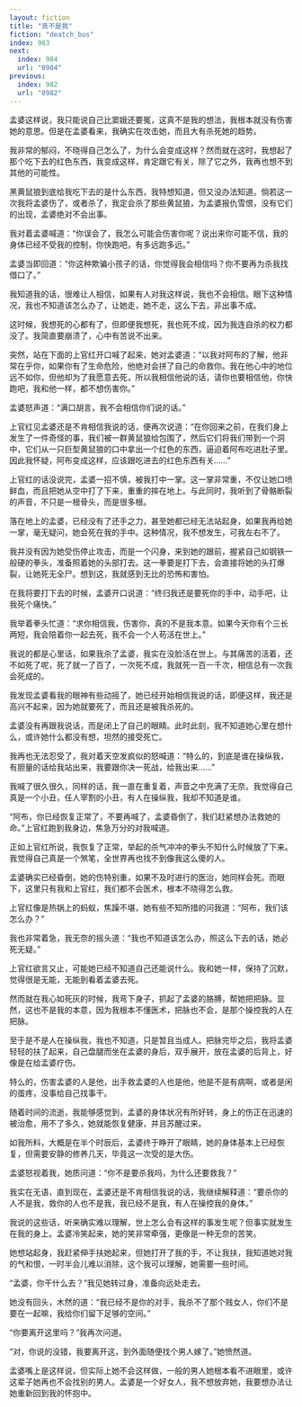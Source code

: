 ```yaml
---
layout: fiction
title: "真不是我"
fiction: "deatch_bus"
index: 983
next:
  index: 984
  url: "0984"
previous:
  index: 982
  url: "0982"
---
```

孟婆这样说，我只能说自己比窦娥还要冤，这真不是我的想法，我根本就没有伤害她的意思。但是在孟婆看来，我确实在攻击她，而且大有杀死她的趋势。

我非常的郁闷，不晓得自己怎么了，为什么会变成这样？然而就在这时，我想起了那个吃下去的红色东西，我变成这样，肯定跟它有关，除了它之外，我再也想不到其他的可能性。

黑黄鼠狼到底给我吃下去的是什么东西，我特想知道，但又没办法知道。倘若这一次我将孟婆伤了，或者杀了，我定会杀了那些黄鼠狼，为孟婆报仇雪恨，没有它们的出现，孟婆绝对不会出事。

我对着孟婆喊道：“你误会了，我怎么可能会伤害你呢？说出来你可能不信，我的身体已经不受我的控制，你快跑吧，有多远跑多远。”

孟婆当即回道：“你这种欺骗小孩子的话，你觉得我会相信吗？你不要再为杀我找借口了。”

我知道我的话，很难让人相信，如果有人对我这样说，我也不会相信。眼下这种情况，我也不知道该怎么办了，让她走，她不走，这么下去，非出事不成。

这时候，我想死的心都有了，但即便我想死，我也死不成，因为我连自杀的权力都没了。我简直要崩溃了，心中有苦说不出来。

突然，站在下面的上官红开口喊了起来，她对孟婆道：“以我对阿布的了解，他非常在乎你，如果你有了生命危险，他绝对会拼了自己的命救你。我在他心中的地位远不如你，但他却为了我愿意去死，所以我相信他说的话，请你也要相信他，你快跑吧，我和他一样，都不想伤害你。”

孟婆怒声道：“满口胡言，我不会相信你们说的话。”

上官红见孟婆还是不肯相信我说的话，便再次说道：“在你回来之前，在我们身上发生了一件奇怪的事，我们被一群黄鼠狼给包围了，然后它们将我们带到一个洞中，它们从一只巨型黄鼠狼的口中拿出一个红色的东西，逼迫着阿布吃进肚子里。因此我怀疑，阿布变成这样，应该跟吃进去的红色东西有关……”

上官红的话没说完，孟婆一招不慎，被我打中一掌。这一掌非常重，不仅让她口喷鲜血，而且把她从空中打了下来，重重的摔在地上。与此同时，我听到了骨骼断裂的声音，不只是一根骨头，而是很多根。

落在地上的孟婆，已经没有了还手之力，甚至她都已经无法站起身，如果我再给她一掌，毫无疑问，她会死在我的手中。这种情况，我不想发生，可我左右不了。

我并没有因为她受伤停止攻击，而是一个闪身，来到她的跟前，握紧自己如钢铁一般硬的拳头，准备照着她的头部打去。这一拳要是打下去，会直接将她的头打爆裂，让她死无全尸。想到这，我就感到无比的恐怖和害怕。

在我将要打下去的时候，孟婆开口说道：“终归我还是要死你的手中，动手吧，让我死个痛快。”

我举着拳头忙道：“求你相信我，伤害你，真的不是我本意。如果今天你有个三长两短，我会陪着你一起去死，我不会一个人苟活在世上。”

我说的都是心里话，如果我杀了孟婆，我实在没脸活在世上。与其痛苦的活着，还不如死了呢，死了就一了百了，一次死不成，我就死一百一千次，相信总有一次我会死成的。

我发现孟婆看我的眼神有些动摇了，她已经开始相信我说的话，即便这样，我还是高兴不起来，因为她就要死了，而且还是被我杀死的。

孟婆没有再跟我说话，而是闭上了自己的眼睛。此时此刻，我不知道她心里在想什么，或许她什么都没有想，坦然的接受死亡。

我再也无法忍受了，我对着天空发疯似的怒喊道：“特么的，到底是谁在操纵我，有胆量的话给我站出来，我要跟你决一死战，给我出来……”

我喊了很久很久，同样的话，我一直在重复着，声音之中充满了无奈。我觉得自己真是一个小丑，任人宰割的小丑，有人在操纵我，我却不知道是谁。

“阿布，你已经恢复正常了，不要再喊了，孟婆昏倒了，我们赶紧想办法救她的命。”上官红跑到我身边，焦急万分的对我喊道。

正如上官红所说，我恢复了正常，举起的杀气冲冲的拳头不知什么时候放了下来。我觉得自己真是一个煞笔，全世界再也找不到像我这么傻的人。

孟婆确实已经昏倒，她的伤特别重，如果不及时进行的医治，她同样会死。而眼下，这里只有我和上官红，我们都不会医术，根本不晓得怎么救。

上官红像是热锅上的蚂蚁，焦躁不堪，她有些不知所措的问我道：“阿布，我们该怎么办？”

我也非常着急，我无奈的摇头道：“我也不知道该怎么办，照这么下去的话，她必死无疑。”

上官红欲言又止，可能她已经不知道自己还能说什么。我和她一样，保持了沉默，觉得很是无能，无能到看着孟婆去死。

然而就在我心如死灰的时候，我弯下身子，抓起了孟婆的胳膊，帮她把把脉。显然，这也不是我的本意，因为我根本不懂医术，把脉也不会，是那个操控我的人在把脉。

至于是不是人在操纵我，我也不知道，只是暂且当成人。把脉完毕之后，我将孟婆轻轻的扶了起来，自己盘腿而坐在孟婆的身后，双手展开，放在孟婆的后背上，好像是在给孟婆疗伤。

特么的，伤害孟婆的人是他，出手救孟婆的人也是他，他是不是有病啊，或者是闲的蛋疼，没事给自己找事干。

随着时间的流逝，我能够感觉到，孟婆的身体状况有所好转，身上的伤正在迅速的被治愈，用不了多久，她就能恢复健康，并且苏醒过来。

如我所料，大概是在半个时辰后，孟婆终于睁开了眼睛，她的身体基本上已经恢复，但需要安静的修养几天，毕竟这一次受的是大伤。

孟婆怒视着我，她质问道：“你不是要杀我吗，为什么还要救我？”

我实在无语，直到现在，孟婆还是不肯相信我说的话，我继续解释道：“要杀你的人不是我，救你的人也不是我，我已经不是我，有人在操控我的身体。”

我说的这些话，听来确实难以理解，世上怎么会有这样的事发生呢？但事实就发生在我的身上。孟婆冷笑起来，她的笑非常牵强，更像是一种无奈的苦笑。

她想站起身，我赶紧伸手扶她起来，但她打开了我的手，不让我扶，我知道她对我的气和恨，一时半会儿难以消除，这个我可以理解，她需要一些时间。

“孟婆，你干什么去？”我见她转过身，准备向远处走去。

她没有回头，木然的道：“我已经不是你的对手，我杀不了那个贱女人，你们不是要在一起嘛，我给你们留下足够的空间。”

“你要离开这里吗？”我再次问道。

“对，你说的没错，我要离开这，到外面随便找个男人嫁了。”她愤然道。

孟婆嘴上是这样说，但实际上她不会这样做，一般的男人她根本看不进眼里，或许这辈子她再也不会找别的男人。孟婆是一个好女人，我不想放弃她，我要想办法让她重新回到我的怀抱中。